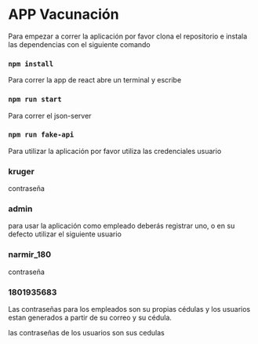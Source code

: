 # APP Vacunación

Para empezar a correr la aplicación por favor clona el repositorio e instala las dependencias con el siguiente comando

### `npm install`

Para correr la app de react abre un terminal y escribe 

### `npm run start`

Para correr el json-server 

### `npm run fake-api` 

Para utilizar la aplicación por favor utiliza las credenciales
usuario 
### kruger
contraseña 
### admin

para usar la aplicación como empleado deberás registrar uno, o en su defecto utilizar el siguiente 
usuario 
### narmir_180
contraseña 
### 1801935683

Las contraseñas para los empleados son su propias cédulas y los usuarios estan generados a partir de su correo y su cédula.



las contraseñas de los usuarios son sus cedulas
